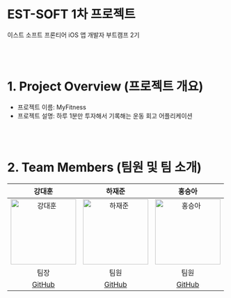 # EST-SOFT 1차 프로젝트
이스트 소프트 프론티어 iOS 앱 개발자 부트캠프 2기

<br/>
<br/>

# 1. Project Overview (프로젝트 개요)
- 프로젝트 이름: MyFitness
- 프로젝트 설명: 하루 1분만 투자해서 기록해는 운동 회고 어플리케이션

<br/>
<br/>

# 2. Team Members (팀원 및 팀 소개)
| 강대훈 | 하재준 | 홍승아 |
|:------:|:------:|:------:|
| <img src="https://github.com/user-attachments/assets/e97f2591-de89-4990-96d3-7d6f74ab0e45" alt="강대훈" width="150"> | <img src="https://github.com/user-attachments/assets/860a4008-ca16-48e5-9b15-06815d2dd1e0" alt="하재준" width="150"> | <img src="https://github.com/user-attachments/assets/55458ebd-db5a-445b-8a72-b611f2cc903d" alt="홍승아" width="150"> |
| 팀장 | 팀원 | 팀원 |
| [GitHub](https://github.com/kanghun1121) | [GitHub](https://github.com/haejaejoon) | [GitHub](https://github.com/8zipcore) |

<br/>
<br/>



